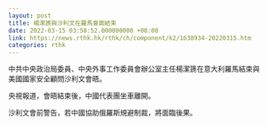 ```yaml
---
layout: post
title: 楊潔篪與沙利文在羅馬會面結束
date: 2022-03-15 03:58:52.000000000 +08:00
link: https://news.rthk.hk/rthk/ch/component/k2/1638934-20220315.htm
categories: rthk
---
```


中共中央政治局委員、中央外事工作委員會辦公室主任楊潔篪在意大利羅馬結束與美國國家安全顧問沙利文會晤。

央視報道，會晤結束後，中國代表團坐車離開。

沙利文會前警告，若中國協助俄羅斯規避制裁，將面臨後果。

